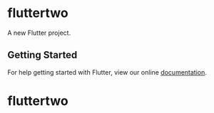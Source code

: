 # fluttertwo

A new Flutter project.

## Getting Started

For help getting started with Flutter, view our online
[documentation](https://flutter.io/).
# fluttertwo
